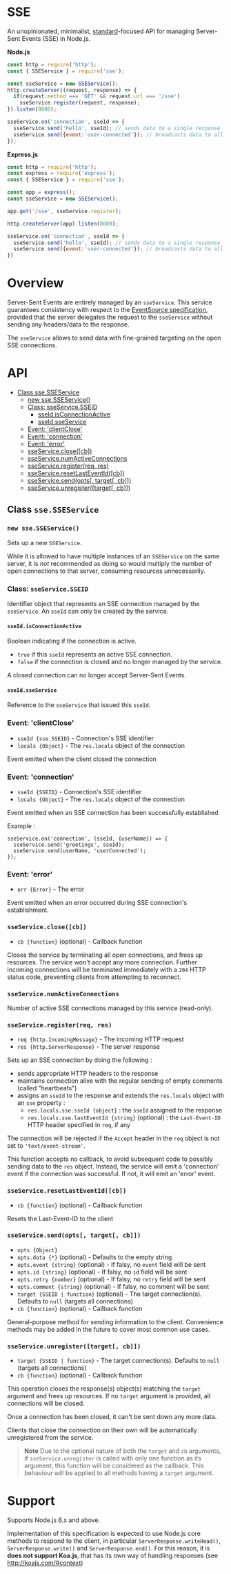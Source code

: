 # SSE

An unopinionated, minimalist, [standard](https://html.spec.whatwg.org/multipage/server-sent-events.html#server-sent-events)-focused API for managing Server-Sent Events (SSE) in Node.js.

**Node.js**

```javascript
const http = require('http');
const { SSEService } = require('sse');

const sseService = new SSEService();
http.createServer((request, response) => {
  if(request.method === 'GET' && request.url === '/sse')
    sseService.register(request, response);
}).listen(8080);

sseService.on('connection', sseId => {
  sseService.send('hello', sseId); // sends data to a single response
  sseService.send({event:'user-connected'}); // broadcasts data to all responses
});
```

**Express.js**

```javascript
const http = require('http');
const express = require('express');
const { SSEService } = require('sse');

const app = express();
const sseService = new SSEService();

app.get('/sse', sseService.register);

http.createServer(app).listen(8080);

sseService.on('connection', sseId => {
  sseService.send('hello', sseId); // sends data to a single response
  sseService.send({event:'user-connected'}); // broadcasts data to all responses
})
```

# Overview 

Server-Sent Events are entirely managed by an `sseService`. This service guarantees consistency with respect to the [EventSource specification](https://html.spec.whatwg.org/multipage/server-sent-events.html#server-sent-events), provided that the server delegates the request to the `sseService` without sending any headers/data to the response.

The `sseService` allows to send data with fine-grained targeting on the open SSE connections.

# API

 * [Class sse.SSEService](#class-ssesseservice)
     * [new sse.SSEService()](#new-ssesseservice)
     * [Class: sseService.SSEID](#class-sseservicesseid)
        * [sseId.isConnectionActive](#sseidisconnectionactive)
        * [sseId.sseService](#sseidsseservice)
     * [Event: 'clientClose'](#event-clientclose)
     * [Event: 'connection'](#event-connection)
     * [Event: 'error'](#event-error)
     * [sseService.close([cb])](#sseserviceclosecb)
     * [sseService.numActiveConnections](#sseservicenumactiveconnections)
     * [sseService.register(req, res)](#sseserviceregisterreq-res)
     * [sseService.resetLastEventId([cb])](#sseserviceresetlasteventidcb)
     * [sseService.send(opts[, target[, cb]])](#sseservicesendopts-target-cb)
     * [sseService.unregister([target[, cb]])](#sseserviceunregistertarget-cb)


## Class `sse.SSEService`

### `new sse.SSEService()`

Sets up a new `SSEService`.

While it is allowed to have multiple instances of an `SSEService` on the same server, it is *not* recommended as doing so would multiply the number of open connections to that server, consuming resources unnecessarily. 

### Class: `sseService.SSEID`

Identifier object that represents an SSE connection managed by the `sseService`. An `sseId` can only be created by the service. 

#### `sseId.isConnectionActive`

Boolean indicating if the connection is active.

 - `true` if this `sseId` represents an active SSE connection.
 - `false` if the connection is closed and no longer managed by the service.

A closed connection can no longer accept Server-Sent Events.

#### `sseId.sseService`

Reference to the `sseService` that issued this `sseId`.

### Event: 'clientClose'

  - `sseId {sse.SSEID}` - Connection's SSE identifier
  - `locals {Object}` - The `res.locals` object of the connection

Event emitted when the client closed the connection

### Event: 'connection'

  - `sseId {SSEID}` - Connection's SSE identifier
  - `locals {Object}` - The `res.locals` object of the connection
  
Event emitted when an SSE connection has been successfully established
  
Example :

    sseService.on('connection', (sseId, {userName}) => {
      sseService.send('greetings', sseId);   
      sseService.send(userName, 'userConnected');
    });
    
### Event: 'error'

  - `err {Error}` - The error

Event emitted when an error occurred during SSE connection's establishment.

### `sseService.close([cb])`

  - `cb {function}` (optional) - Callback function

Closes the service by terminating all open connections, and frees up resources. The service won't accept any more connection. 
Further incoming connections will be terminated immediately with a `204` HTTP status code, preventing clients from attempting to reconnect.

### `sseService.numActiveConnections`

Number of active SSE connections managed by this service (read-only).

### `sseService.register(req, res)`

  - `req {http.IncomingMessage}` - The incoming HTTP request
  - `res {http.ServerResponse}` - The server response

Sets up an SSE connection by doing the following :

  - sends appropriate HTTP headers to the response 
  - maintains connection alive with the regular sending of empty comments (called "heartbeats")
  - assigns an `sseId` to the response and extends the `res.locals` object with an `sse` property :
    - `res.locals.sse.sseId {object}` : the `sseId` assigned to the response
    - `res.locals.sse.lastEventId {string}` (optional) : the `Last-Event-ID` HTTP header specified in `req`, if any 
       
The connection will be rejected if the `Accept` header in the `req` object is not set to `'text/event-stream'`.
 
This function accepts no callback, to avoid subsequent code to possibly sending data to the `res` object. 
Instead, the service will emit a 'connection' event if the connection was successful. If not, it will emit an 'error' event.

### `sseService.resetLastEventId([cb])`

  - `cb {function}` (optional) - Callback function
  
Resets the Last-Event-ID to the client

### `sseService.send(opts[, target[, cb]])`

  - `opts {Object}`
  - `opts.data {*}` (optional) - Defaults to the empty string
  - `opts.event {string}` (optional) - If falsy, no `event` field will be sent
  - `opts.id {string}` (optional) - If falsy, no `id` field will be sent
  - `opts.retry {number}` (optional) - If falsy, no `retry` field will be sent
  - `opts.comment {string}` (optional) - If falsy, no comment will be sent
  - `target {SSEID | function}` (optional) - The target connection(s). Defaults to `null` (targets all connections)
  - `cb {function}` (optional) - Callback function
  
General-purpose method for sending information to the client. Convenience methods may be added in the future to cover most common use cases.  

### `sseService.unregister([target[, cb]])`

  - `target {SSEID | function}` - The target connection(s). Defaults to `null` (targets all connections)
  - `cb {function}` (optional) - Callback function 

This operation closes the response(s) object(s) matching the `target` argument and frees up resources. If no `target` argument is provided, all connections will be closed.

Once a connection has been closed, it can't be sent down any more data. 

Clients that close the connection on their own will be automatically unregistered from the service.

> **Note** Due to the optional nature of both the `target` and `cb` arguments, if `sseService.unregister` is called
> with only one function as its argument, this function will be considered as the callback. This behaviour will be applied to all methods having a `target` argument.

# Support

Supports Node.js 6.x and above.

Implementation of this specification is expected to use Node.js core methods to respond to the client, in particular `ServerResponse.writeHead()`, `ServerResponse.write()` and `ServerResponse.end()`.
For this reason, it is **does not support Koa.js**, that has its own way of handling responses (see http://koajs.com/#context)
